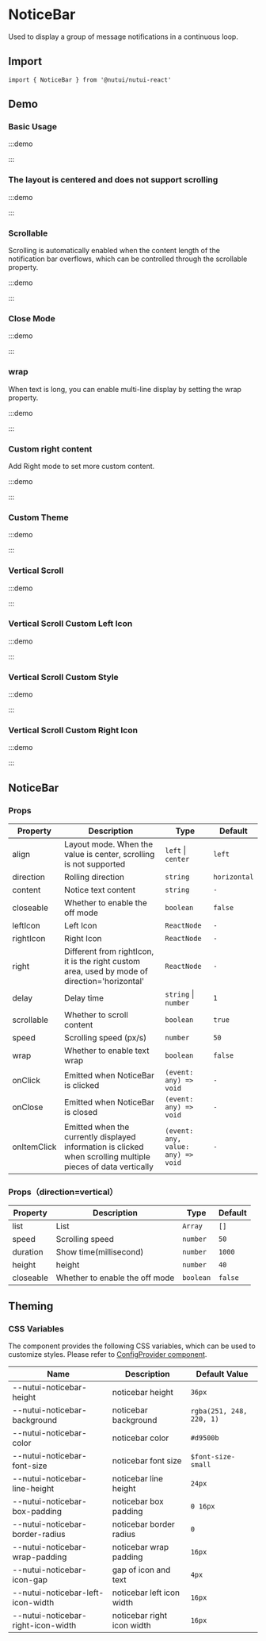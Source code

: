 # NoticeBar

Used to display a group of message notifications in a continuous loop.

## Import

```tsx
import { NoticeBar } from '@nutui/nutui-react'
```

## Demo

### Basic Usage

:::demo

<CodeBlock src='h5/demo1.tsx'></CodeBlock>

:::

### The layout is centered and does not support scrolling

:::demo

<CodeBlock src='h5/demo2.tsx'></CodeBlock>

:::

### Scrollable

Scrolling is automatically enabled when the content length of the notification bar overflows, which can be controlled through the scrollable property.

:::demo

<CodeBlock src='h5/demo3.tsx'></CodeBlock>

:::

### Close Mode

:::demo

<CodeBlock src='h5/demo4.tsx'></CodeBlock>

:::

### wrap

When text is long, you can enable multi-line display by setting the wrap property.

:::demo

<CodeBlock src='h5/demo5.tsx'></CodeBlock>

:::

### Custom right content

Add Right mode to set more custom content.

:::demo

<CodeBlock src='h5/demo6.tsx'></CodeBlock>

:::

### Custom Theme

:::demo

<CodeBlock src='h5/demo7.tsx'></CodeBlock>

:::

### Vertical Scroll

:::demo

<CodeBlock src='h5/demo8.tsx'></CodeBlock>

:::

### Vertical Scroll Custom Left Icon

:::demo

<CodeBlock src='h5/demo9.tsx'></CodeBlock>

:::

### Vertical Scroll Custom Style

:::demo

<CodeBlock src='h5/demo10.tsx'></CodeBlock>

:::

### Vertical Scroll Custom Right Icon

:::demo

<CodeBlock src='h5/demo11.tsx'></CodeBlock>

:::

## NoticeBar

### Props

| Property | Description | Type | Default |
| --- | --- | --- | --- |
| align | Layout mode. When the value is center, scrolling is not supported | `left` \| `center` | `left` |
| direction | Rolling direction | `string` | `horizontal` |
| content | Notice text content | `string` | `-` |
| closeable | Whether to enable the off mode | `boolean` | `false` |
| leftIcon | Left Icon | `ReactNode` | `-` |
| rightIcon | Right Icon | `ReactNode` | `-` |
| right | Different from rightIcon, it is the right custom area, used by mode of direction='horizontal' | `ReactNode` | `-` |
| delay | Delay time | `string` \| `number` | `1` |
| scrollable | Whether to scroll content | `boolean` | `true` |
| speed | Scrolling speed (px/s) | `number` | `50` |
| wrap | Whether to enable text wrap | `boolean` | `false` |
| onClick | Emitted when NoticeBar is clicked | `(event: any) => void` | `-` |
| onClose | Emitted when NoticeBar is closed | `(event: any) => void` | `-` |
| onItemClick | Emitted when the currently displayed information is clicked when scrolling multiple pieces of data vertically | `(event: any, value: any) => void` | `-` |

### Props（direction=vertical）

| Property | Description | Type | Default |
| --- | --- | --- | --- |
| list | List | `Array` | `[]` |
| speed | Scrolling speed | `number` | `50` |
| duration | Show time(millisecond) | `number` | `1000` |
| height | height | `number` | `40` |
| closeable | Whether to enable the off mode | `boolean` | `false` |

## Theming

### CSS Variables

The component provides the following CSS variables, which can be used to customize styles. Please refer to [ConfigProvider component](#/en-US/component/configprovider).

| Name | Description | Default Value |
| --- | --- | --- |
| \--nutui-noticebar-height | noticebar height | `36px` |
| \--nutui-noticebar-background | noticebar background | `rgba(251, 248, 220, 1)` |
| \--nutui-noticebar-color | noticebar color | `#d9500b` |
| \--nutui-noticebar-font-size | noticebar font size | `$font-size-small` |
| \--nutui-noticebar-line-height | noticebar line height | `24px` |
| \--nutui-noticebar-box-padding | noticebar box padding | `0 16px` |
| \--nutui-noticebar-border-radius | noticebar border radius | `0` |
| \--nutui-noticebar-wrap-padding | noticebar wrap padding | `16px` |
| \--nutui-noticebar-icon-gap | gap of icon and text | `4px` |
| \--nutui-noticebar-left-icon-width | noticebar left icon width | `16px` |
| \--nutui-noticebar-right-icon-width | noticebar right icon width | `16px` |
